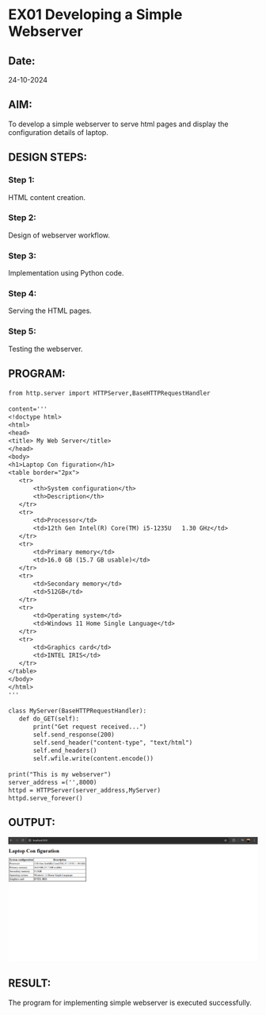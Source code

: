 # EX01 Developing a Simple Webserver
## Date:
24-10-2024
## AIM:
To develop a simple webserver to serve html pages and display the configuration details of laptop.

## DESIGN STEPS:
### Step 1: 
HTML content creation.

### Step 2:
Design of webserver workflow.

### Step 3:
Implementation using Python code.

### Step 4:
Serving the HTML pages.

### Step 5:
Testing the webserver.

## PROGRAM:
 ```
from http.server import HTTPServer,BaseHTTPRequestHandler

content='''
<!doctype html>
<html>
<head>
<title> My Web Server</title>
</head>
<body>
<h1>Laptop Con figuration</h1>
<table border="2px">
    <tr>
        <th>System configuration</th>
        <th>Description</th>
    </tr>
    <tr>
        <td>Processor</td>
        <td>12th Gen Intel(R) Core(TM) i5-1235U   1.30 GHz</td>
    </tr>
    <tr>
        <td>Primary memory</td>
        <td>16.0 GB (15.7 GB usable)</td>
    </tr>
    <tr>
        <td>Secondary memory</td>
        <td>512GB</td>
    </tr>
    <tr>
        <td>Operating system</td>
        <td>Windows 11 Home Single Language</td>
    </tr>
    <tr>
        <td>Graphics card</td>
        <td>INTEL IRIS</td>
    </tr>
</table>
</body>
</html>
'''

class MyServer(BaseHTTPRequestHandler):
    def do_GET(self):
        print("Get request received...")
        self.send_response(200) 
        self.send_header("content-type", "text/html")       
        self.end_headers()
        self.wfile.write(content.encode())

print("This is my webserver") 
server_address =('',8000)
httpd = HTTPServer(server_address,MyServer)
httpd.serve_forever()
```
## OUTPUT:
![alt text](image.png)

## RESULT:
The program for implementing simple webserver is executed successfully.
